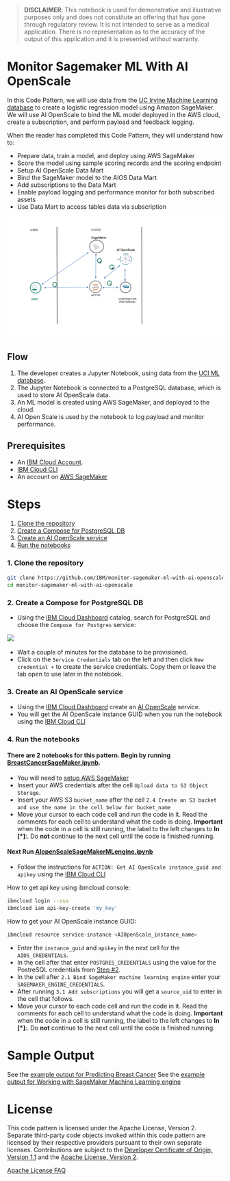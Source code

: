> **DISCLAIMER**: This notebook is used for demonstrative and illustrative purposes only and does not constitute an offering that has gone through regulatory review. It is not intended to serve as a medical application. There is no representation as to the accuracy of the output of this application and it is presented without warranty.

# Monitor Sagemaker ML With AI OpenScale

In this Code Pattern, we will use data from the [UC Irvine Machine Learning database](https://archive.ics.uci.edu/ml/machine-learning-databases/breast-cancer-wisconsin/) to create a logistic regression model using Amazon SageMaker. We will use AI OpenScale to bind the ML model deployed in the AWS cloud, create a subscription, and perform payload and feedback logging.

When the reader has completed this Code Pattern, they will understand how to:

* Prepare data, train a model, and deploy using AWS SageMaker
* Score the model using sample scoring records and the scoring endpoint
* Setup AI OpenScale Data Mart
* Bind the SageMaker model to the AIOS Data Mart
* Add subscriptions to the Data Mart
* Enable payload logging and performance monitor for both subscribed assets
* Use Data Mart to access tables data via subscription

![architecture](doc/source/images/architecture.png)

## Flow

1. The developer creates a Jupyter Notebook, using data from the [UCI ML database](https://archive.ics.uci.edu/ml/machine-learning-databases/breast-cancer-wisconsin/wdbc.data).
2. The Jupyter Notebook is connected to a PostgreSQL database, which is used to store AI OpenScale data.
3. An ML model is created using AWS SageMaker, and deployed to the cloud.
4. AI Open Scale is used by the notebook to log payload and monitor performance.

## Prerequisites

* An [IBM Cloud Account](https://console.bluemix.net).
* [IBM Cloud CLI](https://console.bluemix.net/docs/cli/index.html#overview)
* An account on [AWS SageMaker](https://aws.amazon.com/sagemaker/)

# Steps

1. [Clone the repository](#1-clone-the-repository)
1. [Create a Compose for PostgreSQL DB](#2-create-a-compose-for-postgresql-db)
1. [Create an AI OpenScale service](#3-create-an-ai-openscale-service)
1. [Run the notebooks](#4-run-the-notebooks)

### 1. Clone the repository

```bash
git clone https://github.com/IBM/monitor-sagemaker-ml-with-ai-openscale
cd monitor-sagemaker-ml-with-ai-openscale
```

### 2. Create a Compose for PostgreSQL DB

* Using the [IBM Cloud Dashboard](https://console.bluemix.net/catalog) catalog, search for PostgreSQL and choose the `Compose for Postgres` service:

![](doc/source/images/ChooseComposePostgres.png)

* Wait a couple of minutes for the database to be provisioned.
* Click on the `Service Credentials` tab on the left and then click `New credential +` to create the service credentials. Copy them or leave the tab open to use later in the notebook.

### 3. Create an AI OpenScale service

* Using the [IBM Cloud Dashboard]() create an [AI OpenScale](https://console.bluemix.net/catalog/services/ai-openscale) service.
* You will get the AI OpenScale instance GUID when you run the notebook using the [IBM Cloud CLI](https://console.bluemix.net/catalog/services/ai-openscale)

### 4. Run the notebooks

#### There are 2 notebooks for this pattern. Begin by running [BreastCancerSageMaker.ipynb](notebooks/BreastCancerSageMaker.ipynb).

* You will need to [setup AWS SageMaker]( https://docs.aws.amazon.com/sagemaker/latest/dg/gs-set-up.html)
* Insert your AWS credentials after the cell `Upload data to S3 Object Storage`.
* Insert your AWS S3 `bucket_name` after the cell `2.4 Create an S3 bucket and use the name in the cell below for bucket_name`
* Move your cursor to each code cell and run the code in it. Read the comments for each cell to understand what the code is doing. **Important** when the code in a cell is still running, the label to the left changes to **In [\*]**:.
  Do **not** continue to the next cell until the code is finished running.

#### Next Run [AIopenScaleSageMakerMLengine.ipynb](notebooks/AIopenScaleSageMakerMLengine.ipynb)

* Follow the instructions for `ACTION: Get AI OpenScale instance_guid and apikey` using the [IBM Cloud CLI](https://console.bluemix.net/docs/cli/index.html#overview)

How to get api key using ibmcloud console:
```bash
ibmcloud login --sso
ibmcloud iam api-key-create 'my_key'
```

How to get your AI OpenScale instance GUID:
```bash
ibmcloud resource service-instance <AIOpenScale_instance_name>
```

* Enter the `instance_guid` and `apikey` in the next cell for the `AIOS_CREDENTIALS`.
* In the cell after that enter `POSTGRES_CREDENTIALS` using the value for the PostreSQL credentials from [Step #2](#2-create-a-compose-for-postgresql-db).
* In the cell after `2.1 Bind SageMaker machine learning engine` enter your `SAGEMAKER_ENGINE_CREDENTIALS`.
* After running `3.1 Add subscriptions` you will get a `source_uid` to enter in the cell that follows.
* Move your cursor to each code cell and run the code in it. Read the comments for each cell to understand what the code is doing. **Important** when the code in a cell is still running, the label to the left changes to **In [\*]**:.
  Do **not** continue to the next cell until the code is finished running.

# Sample Output

See the [example output for Predicting Breast Cancer](examples/BreastCancerSageMakerExampleOutput.ipynb)
See the [example output for Working with SageMaker Machine Learning engine](examples/AIopenScaleSageMakerMLengineExampleOutput.ipynb)

# License

This code pattern is licensed under the Apache License, Version 2. Separate third-party code objects invoked within this code pattern are licensed by their respective providers pursuant to their own separate licenses. Contributions are subject to the [Developer Certificate of Origin, Version 1.1](https://developercertificate.org/) and the [Apache License, Version 2](https://www.apache.org/licenses/LICENSE-2.0.txt).

[Apache License FAQ](https://www.apache.org/foundation/license-faq.html#WhatDoesItMEAN)
